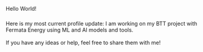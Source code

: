 <p align="left">Hello World!</p>

###

<p align="left">Here is my most current profile update: I am working on my BTT project with Fermata Energy using ML and AI models and tools.<br><br>If you have any ideas or help, feel free to share them with me!</p>

###
